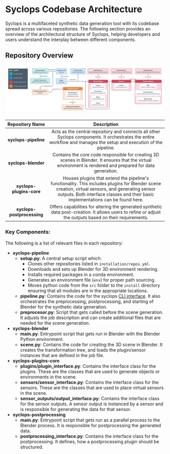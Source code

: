 # Syclops Codebase Architecture

Syclops is a multifaceted synthetic data generation tool with its codebase spread across various repositories. The following section provides an overview of the architectural structure of Syclops, helping developers and users understand the interplay between different components.

## Repository Overview
![An overview of how the different repositories work together to create synthetic data in Syclops](img/docs/syclops_overview.png)

| Repository Name | Description |
|:---:|:---:|
| **syclops-pipeline** | Acts as the central repository and connects all other Syclops components. It orchestrates the entire workflow and manages the setup and execution of the pipeline. |
| **syclops-blender** | Contains the core code responsible for creating 3D scenes in Blender. It ensures that the virtual environment is rendered and prepared for data generation. |
| **syclops-plugins-core** | Houses plugins that extend the pipeline's functionality. This includes plugins for Blender scene creation, virtual sensors, and generating sensor outputs. Both interface classes and their basic implementations can be found here. |
| **syclops-postprocessing** | Offers capabilities for altering the generated synthetic data post-creation. It allows users to refine or adjust the outputs based on their requirements. |

### Key Components:
The following is a list of relevant files in each repository:

- **syclops-pipeline**
    - **setup.py**: A central setup script which:
        - Clones other repositories listed in `installation/repos.yml`.
        - Downloads and sets up Blender for 3D environment rendering.
        - Installs required packages in a conda environment.
        - Generates an environment file (`env`) for proper path sourcing.
        - Moves python code from the `src` folder to the `install` directory ensuring that all modules are in the appropriate locations.
    - **pipeline.py**: Contains the code for the syclops [CLI interface](usage/command_line.md). It also orchestrates the preprocessing, postprocessing, and starting of Blender for the synthetic data generation.
    - **preprocesor.py**: Script that gets called before the scene generation. It adjusts the job description and can create additional files that are needed for the scene generation.
- **syclops-blender**
    - **main.py**: Entrypoint script that gets run in Blender with the Blender Python environment.
    - **scene.py**: Contains the code for creating the 3D scene in Blender. It creates the transformation tree, and loads the plugin/sensor instances that are defined in the job file.
- **syclops-plugins-core**
    - **plugins/plugin_interface.py**: Contains the interface class for the plugins. These are the classes that are used to generate objects or environments in the scene.
    - **sensors/sensor_interface.py**: Contains the interface class for the sensors. These are the classes that are used to place virtual sensors in the scene.
    - **sensor_outputs/output_interface.py**: Contains the interface class for the sensor outputs. A sensor output is instanced by a sensor and is responsible for generating the data for that sensor.
- **syclops-postprocessing**
    - **main.py**: Entrypoint script that gets run as a parallel process to the Blender process. It is responsible for postprocessing the generated data.
    - **postprocessing_interface.py**: Contains the interface class for the postprocessing. It defines, how a postprocessing plugin should be structured.
